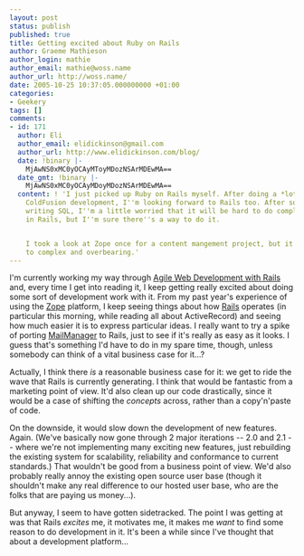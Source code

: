 ```yaml
---
layout: post
status: publish
published: true
title: Getting excited about Ruby on Rails
author: Graeme Mathieson
author_login: mathie
author_email: mathie@woss.name
author_url: http://woss.name/
date: 2005-10-25 10:37:05.000000000 +01:00
categories:
- Geekery
tags: []
comments:
- id: 171
  author: Eli
  author_email: elidickinson@gmail.com
  author_url: http://www.elidickinson.com/blog/
  date: !binary |-
    MjAwNS0xMC0yOCAyMToyMDozNSArMDEwMA==
  date_gmt: !binary |-
    MjAwNS0xMC0yOCAyMDoyMDozNSArMDEwMA==
  content: ! 'I just picked up Ruby on Rails myself. After doing a *lot* of heavy-duty
    ColdFusion development, I''m looking forward to Rails too. After so much practice
    writing SQL, I''m a little worried that it will be hard to do complex queries
    in Rails, but I''m sure there''s a way to do it.


    I took a look at Zope once for a content mangement project, but it looked way
    to complex and overbearing.'
---
```

I'm currently working my way through <a href="http://www.amazon.co.uk/exec/obidos/ASIN/097669400X/mathieoftheen-21">Agile Web Development with Rails</a> and, every time I get into reading it, I keep getting really excited about doing some sort of development work with it.  From my past year's experience of using the <a href="http://www.zope.org/">Zope</a> platform, I keep seeing things about how <a href="http://www.rubyonrails.org/">Rails</a> operates (in particular this morning, while reading all about ActiveRecord) and seeing how much easier it is to express particular ideas.  I really want to try a spike of porting <a href="http://www.logicalware.com/">MailManager</a> to Rails, just to see if it's really as easy as it looks.  I guess that's something I'd have to do in my spare time, though, unless somebody can think of a vital business case for it...?

Actually, I think there <em>is</em> a reasonable business case for it: we get to ride the wave that Rails is currently generating.  I think that would be fantastic from a marketing point of view.  It'd also clean up our code drastically, since it would be a case of shifting the <em>concepts</em> across, rather than a copy'n'paste of code.

On the downside, it would slow down the development of new features.  Again.  (We've basically now gone through 2 major iterations -- 2.0 and 2.1 -- where we're not implementing many exciting new features, just rebuilding the existing system for scalability, reliability and conformance to current standards.)  That wouldn't be good from a business point of view.  We'd also probably really annoy the existing open source user base (though it shouldn't make any real difference to our hosted user base, who are the folks that are paying us money...).

But anyway, I seem to have gotten sidetracked.  The point I was getting at was that Rails <em>excites</em> me, it motivates me, it makes me <em>want</em> to find some reason to do development in it.  It's been a while since I've thought that about a development platform...
